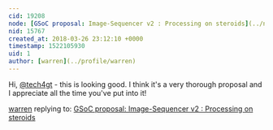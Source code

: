 ```yaml
---
cid: 19208
node: [GSoC proposal: Image-Sequencer v2 : Processing on steroids](../notes/tech4gt/02-19-2018/gsoc-proposal-image-sequencer-v2-processing-on-steroids)
nid: 15767
created_at: 2018-03-26 23:12:10 +0000
timestamp: 1522105930
uid: 1
author: [warren](../profile/warren)
---
```


Hi, [@tech4gt](/profile/tech4gt) - this is looking good. I think it's a very thorough proposal and I appreciate all the time you've put into it!

[warren](../profile/warren) replying to: [GSoC proposal: Image-Sequencer v2 : Processing on steroids](../notes/tech4gt/02-19-2018/gsoc-proposal-image-sequencer-v2-processing-on-steroids)

